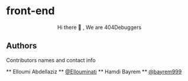 # front-end
  <p align = "center" >
        Hi there 👋 , We are 404Debuggers 
</p> 


## Authors

Contributors names and contact info

** Elloumi Abdellaziz **  [@Ellouminati](https://github.com/Ellouminati)
** Hamdi Bayrem ** [@bayrem999](https://github.com/bayrem999)
